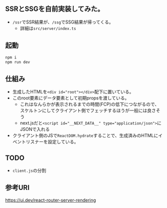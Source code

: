## SSRとSSGを自前実装してみた。
- `/ssr`でSSR結果が、`/ssg`でSSG結果が帰ってくる。
  - 詳細は`src/server/index.ts`

## 起動
```sh
npm i
npm run dev
```

## 仕組み
- 生成したHTMLを`<div id="root"></div>`配下に置いている。
- このroot要素にデータ要素として初期propsを渡している。
  - これはなんらかが表示されるまでの時間(FCP)の低下につながるので、スケルトンにしてクライアント側でフェッチするほうが一般には良さそう
  - next.jsだと`<script id="__NEXT_DATA__" type="application/json">`にJSONで入れる
- クライアント側のJSで`ReactDOM.hydrate`することで、生成済みのHTMLにイベントリスナーを設定している。

## TODO
- `client.js`の分割


## 参考URI
https://ui.dev/react-router-server-rendering